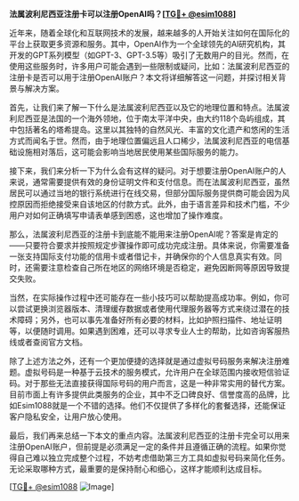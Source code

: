 **法属波利尼西亚注册卡可以注册OpenAI吗？[[TG💪+ @esim1088](https://t.me/s/esim1088)]**

近年来，随着全球化和互联网技术的发展，越来越多的人开始关注如何在国际化的平台上获取更多资源和服务。其中，OpenAI作为一个全球领先的AI研究机构，其开发的GPT系列模型（如GPT-3、GPT-3.5等）吸引了无数用户的目光。然而，在使用这些服务时，许多用户可能会遇到一些限制或疑问，比如：法属波利尼西亚的注册卡是否可以用于注册OpenAI账户？本文将详细解答这一问题，并探讨相关背景与解决方案。

首先，让我们来了解一下什么是法属波利尼西亚以及它的地理位置和特点。法属波利尼西亚是法国的一个海外领地，位于南太平洋中央，由大约118个岛屿组成，其中包括著名的塔希提岛。这里以其独特的自然风光、丰富的文化遗产和悠闲的生活方式而闻名于世。然而，由于地理位置偏远且人口稀少，法属波利尼西亚的电信基础设施相对落后，这可能会影响当地居民使用某些国际服务的能力。

接下来，我们来分析一下为什么会有这样的疑问。对于想要注册OpenAI账户的人来说，通常需要提供有效的身份证明文件和支付信息。而在法属波利尼西亚，虽然居民可以通过当地的银行系统进行在线交易，但部分国际服务提供商可能会因为风控原因而拒绝接受来自该地区的付款方式。此外，由于语言差异和技术门槛，不少用户对如何正确填写申请表单感到困惑，这也增加了操作难度。

那么，法属波利尼西亚的注册卡到底能不能用来注册OpenAI呢？答案是肯定的——只要符合要求并按照规定步骤操作即可成功完成注册。具体来说，你需要准备一张支持国际支付功能的信用卡或者借记卡，并确保你的个人信息真实有效。同时，还需要注意检查自己所在地区的网络环境是否稳定，避免因断网等原因导致提交失败。

当然，在实际操作过程中还可能存在一些小技巧可以帮助提高成功率。例如，你可以尝试更换浏览器版本、清理缓存数据或者使用代理服务器等方式来绕过潜在的技术障碍；另外，也可以事先准备好所有必要的材料，比如护照扫描件、地址证明等，以便随时调用。如果遇到困难，还可以寻求专业人士的帮助，比如咨询客服热线或者查阅官方文档。

除了上述方法之外，还有一个更加便捷的选择就是通过虚拟号码服务来解决注册难题。虚拟号码是一种基于云技术的服务模式，允许用户在全球范围内接收短信验证码。对于那些无法直接获得国际号码的用户而言，这是一种非常实用的替代方案。目前市面上有许多提供此类服务的企业，其中不乏口碑良好、信誉度高的品牌，比如Esim1088就是一个不错的选择。他们不仅提供了多样化的套餐选择，还能保证客户隐私安全，让用户放心使用。

最后，我们再来总结一下本文的重点内容。法属波利尼西亚的注册卡完全可以用来注册OpenAI账户，但前提是必须满足一定的条件并且遵循正确的流程。如果你觉得自己难以独立完成整个过程，不妨考虑借助第三方工具如虚拟号码来简化任务。无论采取哪种方式，最重要的是保持耐心和细心，这样才能顺利达成目标。

[[TG💪+ @esim1088](https://t.me/s/esim1088) ![Image](https://i.postimg.cc/4NQfJmqS/Snipaste-2025-05-13-00-14-12.png)]